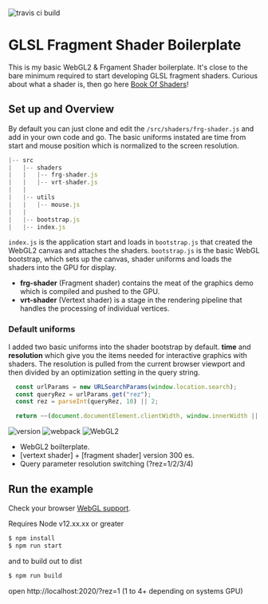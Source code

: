 ###

![travis ci build](https://travis-ci.org/pjkarlik/glsl-boilerplate.svg?branch=main)

# GLSL Fragment Shader Boilerplate

This is my basic WebGL2 & Frgament Shader boilerplate. It's close to the bare minimum required to start developing GLSL fragment shaders. Curious about what a shader is, then go here [Book Of Shaders](https://thebookofshaders.com/01/)!


## Set up and Overview
By default you can just clone and edit the `/src/shaders/frg-shader.js` and add in your own code and go. The basic uniforms instated are time from start and 
mouse position which is normalized to the screen resolution.

```js
|-- src
|   |-- shaders
|   |   |-- frg-shader.js
|   |   |-- vrt-shader.js
|   |   
|   |-- utils
|   |   |-- mouse.js
|   |   
|   |-- bootstrap.js
|   |-- index.js
```

`index.js` is the application start and loads in `bootstrap.js` that created the WebGL2 canvas and attaches the shaders. 
`bootstrap.js` is the basic WebGL bootstrap, which sets up the canvas, shader uniforms and loads the shaders into the GPU for display. 

- **frg-shader** (Fragment shader) contains the meat of the graphics demo which is compiled and pushed to the GPU. 
- **vrt-shader** (Vertext shader) is a stage in the rendering pipeline that handles the processing of individual vertices. 

### Default uniforms

I added two basic uniforms into the shader bootstrap by default. **time** and **resolution** which give you the items needed for interactive
graphics with shaders. The resolution is pulled from the current browser viewport and then divided by an optimization setting in the query string. 

```js
  const urlParams = new URLSearchParams(window.location.search);
  const queryRez = urlParams.get("rez");
  const rez = parseInt(queryRez, 10) || 2;

  return ~~(document.documentElement.clientWidth, window.innerWidth || 0) / rez;
```

![version](https://img.shields.io/badge/version-0.0.1-e05d44.svg?style=flat-square) ![webpack](https://img.shields.io/badge/webpack-4.44.1-51b1c5.svg?style=flat-square) ![WebGL2](https://img.shields.io/badge/GLSL-3.0-blue.svg?style=flat-square)

- WebGL2 boilterplate.
- [vertext shader] + [fragment shader] version 300 es.
- Query parameter resolution switching (?rez=1/2/3/4)

## Run the example

Check your browser [WebGL support](https://caniuse.com/webgl2).

Requires Node v12.xx.xx or greater

```bash
$ npm install
$ npm run start
```
and to build out to dist
```bash
$ npm run build
```

open http://localhost:2020/?rez=1 (1 to 4+ depending on systems GPU)

